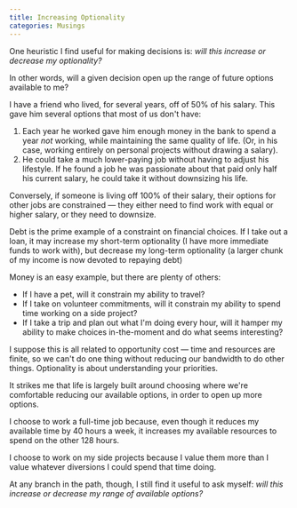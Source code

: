 ```yaml
---
title: Increasing Optionality
categories: Musings
---
```


One heuristic I find useful for making decisions is: _will this increase or decrease my optionality?_

In other words, will a given decision open up the range of future options available to me?

I have a friend who lived, for several years, off of 50% of his salary. This gave him several options that most of us don't have:

1. Each year he worked gave him enough money in the bank to spend a year _not_ working, while maintaining the same quality of life. (Or, in his case, working entirely on personal projects without drawing a salary).
2. He could take a much lower-paying job without having to adjust his lifestyle. If he found a job he was passionate about that paid only half his current salary, he could take it without downsizing his life.

Conversely, if someone is living off 100% of their salary, their options for other jobs are constrained — they either need to find work with equal or higher salary, or they need to downsize.

Debt is the prime example of a constraint on financial choices. If I take out a loan, it may increase my short-term optionality (I have more immediate funds to work with), but decrease my long-term optionality (a larger chunk of my income is now devoted to repaying debt)

Money is an easy example, but there are plenty of others:

- If I have a pet, will it constrain my ability to travel?
- If I take on volunteer commitments, will it constrain my ability to spend time working on a side project?
- If I take a trip and plan out what I'm doing every hour, will it hamper my ability to make choices in-the-moment and do what seems interesting?

I suppose this is all related to opportunity cost — time and resources are finite, so we can't do one thing without reducing our bandwidth to do other things. Optionality is about understanding your priorities.

It strikes me that life is largely built around choosing where we're comfortable reducing our available options, in order to open up more options.

I choose to work a full-time job because, even though it reduces my available time by 40 hours a week, it increases my available resources to spend on the other 128 hours.

I choose to work on my side projects because I value them more than I value whatever diversions I could spend that time doing.

At any branch in the path, though, I still find it useful to ask myself: _will this increase or decrease my range of available options?_
